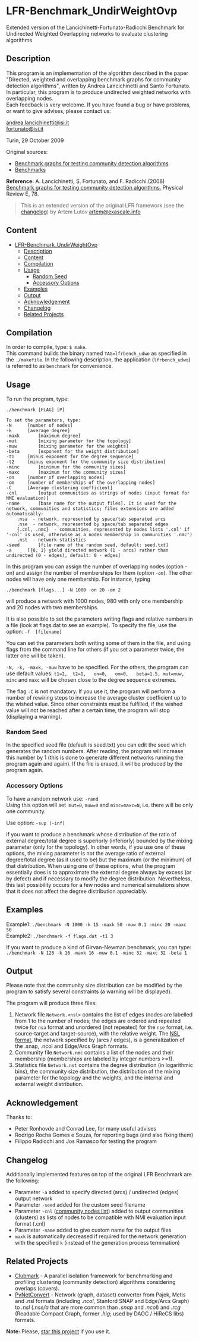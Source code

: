 # LFR-Benchmark_UndirWeightOvp
Extended version of the Lancichinetti-Fortunato-Radicchi Benchmark for Undirected Weighted Overlapping networks to evaluate clustering algorithms

## Description
This program is an implementation of the algorithm described in the paper "Directed, weighted and overlapping benchmark graphs for community detection algorithms", written by Andrea Lancichinetti and Santo Fortunato. In particular, this program is to produce undirected weighted networks with overlapping nodes.  
Each feedback is very welcome. If you have found a bug or have problems, or want to give advises, please contact us:

andrea.lancichinetti@isi.it  
fortunato@isi.it

Turin, 29 October 2009

Original sources:

* [Benchmark graphs for testing community detection algorithms](https://sites.google.com/site/santofortunato/inthepress2)
* [Benchmarks](https://sites.google.com/site/andrealancichinetti/files)

**Reference:** A. Lancichinetti, S. Fortunato, and F. Radicchi.(2008) [Benchmark graphs for testing community detection algorithms.](https://journals.aps.org/pre/abstract/10.1103/PhysRevE.78.046110) Physical Review E, 78.

> This is an extended version of the original LFR framework (see the [changelog](#changelog)) by Artem Lutov <artem@exascale.info>

## Content  <!-- Omit in TOC -->
- [LFR-Benchmark_UndirWeightOvp](#lfr-benchmark_undirweightovp)
	- [Description](#description)
	- [Content](#content)
	- [Compilation](#compilation)
	- [Usage](#usage)
		- [Random Seed](#random-seed)
		- [Accessory Options](#accessory-options)
	- [Examples](#examples)
	- [Output](#output)
	- [Acknowledgement](#acknowledgement)
	- [Changelog](#changelog)
	- [Related Projects](#related-projects)

## Compilation

In order to compile, type: `$ make`.  
This command builds the binary named `TAG=lfrbench_udwo` as specified in the `./makefile`. In the following description, the application (`lfrbench_udwo`) is referred to as `benchmark` for convenience.

## Usage

To run the program, type:  
```
./benchmark [FLAG] [P]

To set the parameters, type:
-N		[number of nodes]
-k		[average degree]
-maxk		[maximum degree]
-mut		[mixing parameter for the topology]
-muw		[mixing parameter for the weights]
-beta		[exponent for the weight distribution]
-t1		[minus exponent for the degree sequence]
-t2		[minus exponent for the community size distribution]
-minc		[minimum for the community sizes]
-maxc		[maximum for the community sizes]
-on		[number of overlapping nodes]
-om		[number of memberships of the overlapping nodes]
-C		[Average clustering coefficient]
-cnl		[output communities as strings of nodes (input format for NMI evaluation)]
-name		[base name for the output files]. It is used for the network, communities and statistics; files extensions are added automatically:
	.nsa  - network, represented by space/tab separated arcs
	.nse  - network, represented by space/tab separated edges
	{.cnl, .nmc}  - communities, represented by nodes lists '.cnl' if '-cnl' is used, otherwise as a nodes membership in communities '.nmc')
	.nst  - network statistics
-seed		[file name of the random seed, default: seed.txt]
-a		[{0, 1} yield directed network (1 - arcs) rather than undirected (0 - edges), default: 0 - edges]
```

In this program you can assign the number of overlapping nodes (option -on) and assign the number of memberships for them (option `-om`). The other nodes will have only one membership. For instance, typing
```
./benchmark [flags...] -N 1000 -on 20 -om 2
```
will produce a network with 1000 nodes, 980 with only one membership and 20 nodes with two memberships.

It is also possible to set the parameters writing flags and relative numbers in a file (look at flags.dat to see an example). To specify the file, use the option: `-f	[filename]`

You can set the parameters both writing some of them in the file, and using flags from the command line for others (if you set a parameter twice, the latter one will be taken).

`-N, -k, -maxk, -muw` have to be specified. For the others, the program can use default values: `t1=2, 	t2=1, 	on=0,	om=0,	beta=1.5, mut=muw, minc` and `maxc` will be chosen close to the degree sequence extremes.  

The flag `-C` is not mandatory. If you use it, the program will perform a number of rewiring steps to increase the average cluster coefficient up to the wished value.
Since other constraints must be fulfilled, if the wished value will not be reached after a certain time, the program will stop (displaying a warning).

### Random Seed

In the specified seed file (default is seed.txt) you can edit the seed which generates the random numbers. After reading, the program will increase this number by 1 (this is done to generate different networks running the program again and again). If the file is erased, it will be produced by the program again.

### Accessory Options

To have a random network use: `-rand`  
Using this option will set` mut=0`, `muw=0` and `minc=maxc=N`, i.e. there will be only one community.

Use option: `-sup (-inf)`

if you want to produce a benchmark whose distribution of the ratio of external degree/total degree is superiorly (inferiorly) bounded by the mixing parameter (only for the topology). In other words, if you use one of these options, the mixing parameter is not the average ratio of external degree/total degree (as it used to be) but the maximum (or the minimum) of that distribution. When using one of these options, what the program essentially does is to approximate the external degree always by excess (or by defect) and if necessary to modify the degree distribution. Nevertheless, this last possibility occurs for a few nodes and numerical simulations show that it does not affect the degree distribution appreciably.


## Examples
Example1:  `./benchmark -N 1000 -k 15 -maxk 50 -muw 0.1 -minc 20 -maxc 50`  
Example2:  `./benchmark -f flags.dat -t1 3`

If you want to produce a kind of Girvan-Newman benchmark, you can type:  
`./benchmark -N 128 -k 16 -maxk 16 -muw 0.1 -minc 32 -maxc 32 -beta 1`

## Output
Please note that the community size distribution can be modified by the program to satisfy several constraints (a warning will be displayed).

The program will produce three files:

1. Network file `Network.<nsl>` contains the list of edges (nodes are labelled from 1 to the number of nodes; the edges are ordered and repeated twice for `nsa` format and unordered (not repeated) for the `nse` format, i.e. source-target and target-source), with the relative weight. The [NSL format](https://github.com/eXascaleInfolab/PyCABeM/blob/master/formats/format.nsl), the network specified by <links> (arcs / edges), is a generalization of the .snap, .ncol and Edge/Arcs Graph formats.
1. Community file `Network.nmc` contains a list of the nodes and their membership (memberships are labeled by integer numbers >=1).
1. Statistics file `Network.nst` contains the degree distribution (in logarithmic bins), the community size distribution, the distribution of the mixing parameter for the topology and the weights, and the internal and external weight distribution.

## Acknowledgement
Thanks to:
- Peter Ronhovde and Conrad Lee, for many usuful advises
- Rodrigo Rocha Gomes e Souza, for reporting bugs (and also fixing them)
- Filippo Radicchi and Jos Ramasco for testing the program

## Changelog
Additionally implemented features on top of the original LFR Benchmark are the following:
- Parameter `-a` added to specify directed (arcs) / undirected (edges) output network
- Parameter `-seed` added for the custom seed filename
- Parameter `-cnl` ([community nodes list](https://github.com/eXascaleInfolab/PyCABeM/blob/master/formats/format.cnl)) added to output communities (clusters) as lists of
nodes to be compatible with NMI evaluation input format (.cnl)
- Parameter `-name` added to give custom name for the output files
- `maxk` is automatically decreased if required for the network generation with the specified `k`
(instead of the generation process termination)

## Related Projects
- [Clubmark](https://github.com/eXascaleInfolab/clubmark) - A parallel isolation framework for benchmarking and profiling clustering (community detection) algorithms considering overlaps (covers).
- [PyNetConvert](https://github.com/eXascaleInfolab/PyNetConvert) - Network (graph, dataset) converter from Pajek, Metis and .nsl formats (including *.ncol*, Stanford SNAP and Edge/Arcs Graph) to *.nsl* (*.nse/a* that are more common than *.snap* and *.ncol*) and *.rcg* (Readable Compact Graph, former *.hig*; used by DAOC / HiReCS libs) formats.

**Note:** Please, [star this project](https://github.com/eXascaleInfolab/LFR-Benchmark_UndirWeightOvp) if you use it.
